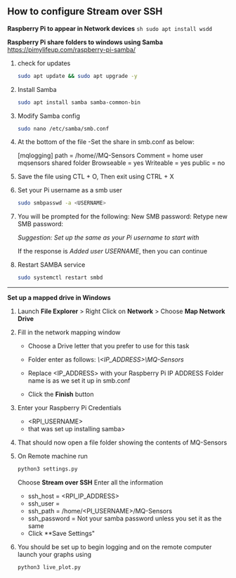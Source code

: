 ## How to configure Stream over SSH

**Raspberry Pi to appear in Network devices**
    ```sh
    sudo apt install wsdd
    ```

**Raspberry Pi share folders to windows using Samba**
    https://pimylifeup.com/raspberry-pi-samba/

1. check for updates
    ```sh
    sudo apt update && sudo apt upgrade -y
    ```

2. Install Samba
    ```sh
    sudo apt install samba samba-common-bin
    ```

3. Modify Samba config
    ```sh
    sudo nano /etc/samba/smb.conf
    ```

4. At the bottom of the file
 -Set the share in smb.conf as below:

    [mqlogging]
    path = /home/<PI USERNAME>/MQ-Sensors
    Comment = home user mqsensors shared folder
    Browseable = yes
    Writeable = yes
    public = no

5. Save the file using CTL + O, Then exit using CTRL + X

6. Set your Pi username as a smb user
    ```sh
    sudo smbpasswd -a <USERNAME>
    ```

7. You will be prompted for the following:
    New SMB password:
    Retype new SMB password:

    *Suggestion: Set up the same as your Pi username to start with*

    If the response is *Added user USERNAME*, then you can continue

8. Restart SAMBA service
    ```sh
    sudo systemctl restart smbd
    ```

---

**Set up a mapped drive in Windows**

1. Launch **File Explorer** > Right Click on **Network** > Choose **Map Network Drive**

2. Fill in the network mapping window
    - Choose a Drive letter that you prefer to use for this task
    - Folder enter as follows:
        *\\<IP_ADDRESS>\MQ-Sensors*
    
    - Replace <IP_ADDRESS> with your Raspberry Pi IP ADDRESS
        Folder name is as we set it up in smb.conf    
    - Click the **Finish** button

3. Enter your Raspberry Pi Credentials
    - <RPI_USERNAME>
    - <Samba password> that was set up installing samba>

4. That should now open a file folder showing the contents of MQ-Sensors

5. On Remote machine run
    ```sh
    python3 settings.py
    ```

    Choose **Stream over SSH**
    Enter all the information
    - ssh_host = <RPI_IP_ADDRESS>
    - ssh_user = <RPI SMB user name>
    - ssh_path = <full path to the folder>
                /home/<PI_USERNAME>/MQ-Sensors
    - ssh_password = <RPI USER_PASSWORD>
                Not your samba password unless you set it as the same
    - Click **Save Settings"

6. You should be set up to begin logging and on the remote computer launch your graphs using

    ```sh
    python3 live_plot.py
    ```

